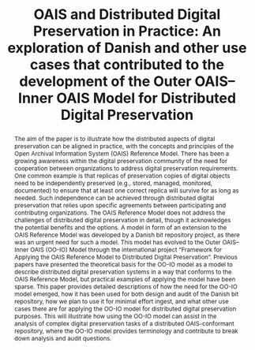 ---
abstract: 'The aim of the paper is to illustrate how the distributed aspects of digital
  preservation can be aligned in practice, with the concepts and principles of the
  Open Archival Information System (OAIS) Reference Model.

  There has been a growing awareness within the digital preservation community of
  the need for cooperation between organizations to address digital preservation requirements.
  One common example is that replicas of preservation copies of digital objects need
  to be independently preserved (e.g., stored, managed, monitored, documented) to
  ensure that at least one correct replica will survive for as long as needed. Such
  independence can be achieved through distributed digital preservation that relies
  upon specific agreements between participating and contributing organizations. The
  OAIS Reference Model does not address the challenges of distributed digital preservation
  in detail, though it acknowledges the potential benefits and the options.

  A model in form of an extension to the OAIS Reference Model was developed by a Danish
  bit repository project, as there was an urgent need for such a model. This model
  has evolved to the Outer OAIS–Inner OAIS (OO-IO) Model through the international
  project “Framework for Applying the OAIS Reference Model to Distributed Digital
  Preservation”. Previous papers have presented the theoretical basis for the OO-IO
  model as a model to describe distributed digital preservation systems in a way that
  conforms to the OAIS Reference Model, but practical examples of applying the model
  have been sparse.

  This paper provides detailed descriptions of how the need for the OO-IO model emerged,
  how it has been used for both design and audit of the Danish bit repository, how
  we plan to use it for minimal effort ingest, and what other use cases there are
  for applying the OO-IO model for distributed digital preservation purposes. This
  will illustrate how using the OO-IO model can assist in the analysis of complex
  digital preservation tasks of a distributed OAIS-conformant repository, where the
  OO-IO model provides terminology and contribute to break down analysis and audit
  questions.'
creators:
- Zierau, Eld
date: null
document_url: https://services.phaidra.univie.ac.at/api/object/o:931073/download
grand_parent: iPRES
institutions: []
keywords:
- kyoto
landing_page_url: https://phaidra.univie.ac.at/o:931073
language: eng
layout: publication
license: CC BY-SA 4.0 International
notes_url: null
parent: iPRES 2017
publication_type: paper
size: 558175
slides_url: null
source_name: iPRES
stream_url: null
title: 'OAIS and Distributed Digital Preservation in Practice: An exploration of Danish
  and other use cases that contributed to the development of the Outer OAIS–Inner
  OAIS Model for Distributed Digital Preservation'
year: 2017
---